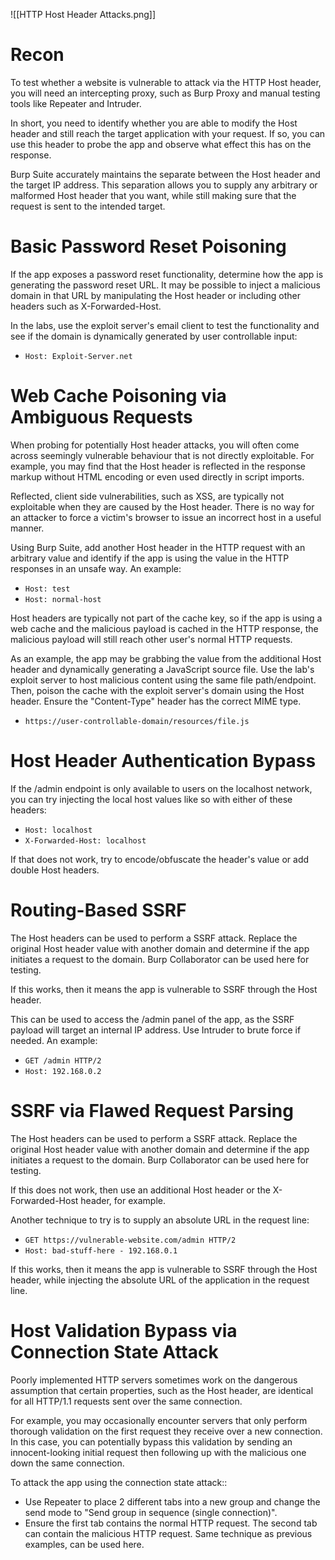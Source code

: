 ![[HTTP Host Header Attacks.png]]
# Recon

To test whether a website is vulnerable to attack via the HTTP Host header, you will need an intercepting proxy, such as Burp Proxy and manual testing tools like Repeater and Intruder. 

In short, you need to identify whether you are able to modify the Host header and still reach the target application with your request. If so, you can use this header to probe the app and observe what effect this has on the response.

Burp Suite accurately maintains the separate between the Host header and the target IP address. This separation allows you to supply any arbitrary or malformed Host header that you want, while still making sure that the request is sent to the intended target.
# Basic Password Reset Poisoning

If the app exposes a password reset functionality, determine how the app is generating the password reset URL. It may be possible to inject a malicious domain in that URL by manipulating the Host header or including other headers such as X-Forwarded-Host.

In the labs, use the exploit server's email client to test the functionality and see if the domain is dynamically generated by user controllable input:

- `Host: Exploit-Server.net`
# Web Cache Poisoning via Ambiguous Requests

When probing for potentially Host header attacks, you will often come across seemingly vulnerable behaviour that is not directly exploitable. For example, you may find that the Host header is reflected in the response markup without HTML encoding or even used directly in script imports.

Reflected, client side vulnerabilities, such as XSS, are typically not exploitable when they are caused by the Host header. There is no way for an attacker to force a victim's browser to issue an incorrect host in a useful manner.

Using Burp Suite, add another Host header in the HTTP request with an arbitrary value and identify if the app is using the value in the HTTP responses in an unsafe way. An example:

- `Host: test`
- `Host: normal-host`

Host headers are typically not part of the cache key, so if the app is using a web cache and the malicious payload is cached in the HTTP response, the malicious payload will still reach other user's normal HTTP requests.

As an example, the app may be grabbing the value from the additional Host header and dynamically generating a JavaScript source file. Use the lab's exploit server to host malicious content using the same file path/endpoint. Then, poison the cache with the exploit server's domain using the Host header. Ensure the "Content-Type" header has the correct MIME type.

- `https://user-controllable-domain/resources/file.js`
# Host Header Authentication Bypass

If the /admin endpoint is only available to users on the localhost network, you can try injecting the local host values like so with either of these headers:

- `Host: localhost`
- `X-Forwarded-Host: localhost`

If that does not work, try to encode/obfuscate the header's value or add double Host headers.
# Routing-Based SSRF

The Host headers can be used to perform a SSRF attack. Replace the original Host header value with another domain and determine if the app initiates a request to the domain. Burp Collaborator can be used here for testing. 

If this works, then it means the app is vulnerable to SSRF through the Host header.

This can be used to access the /admin panel of the app, as the SSRF payload will target an internal IP address. Use Intruder to brute force if needed. An example:

- `GET /admin HTTP/2`
- `Host: 192.168.0.2`
# SSRF via Flawed Request Parsing

The Host headers can be used to perform a SSRF attack. Replace the original Host header value with another domain and determine if the app initiates a request to the domain. Burp Collaborator can be used here for testing.

If this does not work, then use an additional Host header or the X-Forwarded-Host header, for example.

Another technique to try is to supply an absolute URL in the request line:

- `GET https://vulnerable-website.com/admin HTTP/2`
- `Host: bad-stuff-here - 192.168.0.1`

If this works, then it means the app is vulnerable to SSRF through the Host header, while injecting the absolute URL of the application in the request line.
# Host Validation Bypass via Connection State Attack

Poorly implemented HTTP servers sometimes work on the dangerous assumption that certain properties, such as the Host header, are identical for all HTTP/1.1 requests sent over the same connection. 

For example, you may occasionally encounter servers that only perform thorough validation on the first request they receive over a new connection. In this case, you can potentially bypass this validation by sending an innocent-looking initial request then following up with the malicious one down the same connection.

To attack the app using the connection state attack::

- Use Repeater to place 2 different tabs into a new group and change the send mode to "Send group in sequence (single connection)".
- Ensure the first tab contains the normal HTTP request. The second tab can contain the malicious HTTP request. Same technique as previous examples, can be used here.


